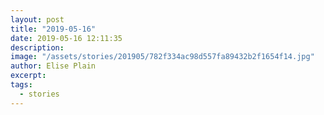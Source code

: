 ```yaml
---
layout: post
title: "2019-05-16"
date: 2019-05-16 12:11:35
description: 
image: "/assets/stories/201905/782f334ac98d557fa89432b2f1654f14.jpg"
author: Elise Plain
excerpt: 
tags: 
  - stories
---
```



<p></p>
